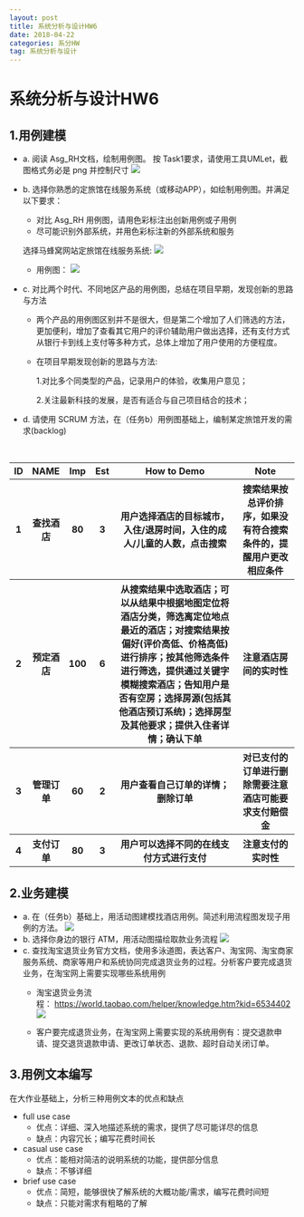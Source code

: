 ```yaml
---
layout: post
title: 系统分析与设计HW6
date: 2018-04-22
categories: 系分HW
tag: 系统分析与设计
---
```

# 系统分析与设计HW6

## 1.用例建模
* a. 阅读 Asg_RH文档，绘制用例图。 按 Task1要求，请使用工具UMLet，截图格式务必是 png 并控制尺寸
![](/image/HW6_task1.png)

* b. 选择你熟悉的定旅馆在线服务系统（或移动APP），如绘制用例图。并满足以下要求：
    - 对比 Asg_RH 用例图，请用色彩标注出创新用例或子用例
    - 尽可能识别外部系统，并用色彩标注新的外部系统和服务
    
    选择马蜂窝网站定旅馆在线服务系统:
    ![](/image/HW6_task2_1.png)
    * 用例图：
    ![](/image/HW6_task2_2.png)
    

* c. 对比两个时代、不同地区产品的用例图，总结在项目早期，发现创新的思路与方法
    * 两个产品的用例图区别并不是很大，但是第二个增加了人们筛选的方法，更加便利，增加了查看其它用户的评价辅助用户做出选择，还有支付方式从银行卡到线上支付等多种方式，总体上增加了用户使用的方便程度。
    * 在项目早期发现创新的思路与方法:
    
        1.对比多个同类型的产品，记录用户的体验，收集用户意见；
    
        2.关注最新科技的发展，是否有适合与自己项目结合的技术；



* d. 请使用 SCRUM 方法，在（任务b）用例图基础上，编制某定旅馆开发的需求(backlog)
<table>
    <thead>
        <tr>
            <th>ID</th>
            <th>NAME</th>
            <th>Imp</th>
            <th>Est</th>
            <th style="text-align: center;width: 240px">How to Demo</th>
            <th style="text-align: center;width: 100px">Note</th>
        </tr>
    </thead>
    <tbody>
       <tr>
            <th>1</th>
            <th>查找酒店</th>
            <th>80</th>
            <th>3</th>
            <th>用户选择酒店的目标城市，入住/退房时间，入住的成人/儿童的人数，点击搜索</th>
            <th>搜索结果按总评价排序，如果没有符合搜索条件的，提醒用户更改相应条件</th>
        </tr>
        <tr>
            <th>2</th>
            <th>预定酒店</th>
            <th>100</th>
            <th>6</th>
            <th>从搜索结果中选取酒店；可以从结果中根据地图定位将酒店分类，筛选离定位地点最近的酒店；对搜索结果按偏好(评价高低、价格高低)进行排序；按其他筛选条件进行筛选，提供通过关键字模糊搜索酒店；告知用户是否有空房；选择房源(包括其他酒店预订系统)；选择房型及其他要求；提供入住者详情；确认下单</th>
            <th>注意酒店房间的实时性</th>
        </tr>
        <tr>
            <th>3</th>
            <th>管理订单</th>
            <th>60</th>
            <th>2</th>
            <th>用户查看自己订单的详情；删除订单</th>
            <th>对已支付的订单进行删除需要注意酒店可能要求支付赔偿金</th>
        </tr>
        <tr>
            <th>4</th>
            <th>支付订单</th>
            <th>80</th>
            <th>3</th>
            <th>用户可以选择不同的在线支付方式进行支付</th>
            <th>注意支付的实时性</th>
        </tr>
    </tbody>
</table>

## 2.业务建模
* a. 在（任务b）基础上，用活动图建模找酒店用例。简述利用流程图发现子用例的方法。
    ![](/image/HW6_2_task1.png)
* b. 选择你身边的银行 ATM，用活动图描绘取款业务流程
    ![](/image/HW6_2_task2.png)
* c. 查找淘宝退货业务官方文档，使用多泳道图，表达客户、淘宝网、淘宝商家服务系统、商家等用户和系统协同完成退货业务的过程。分析客户要完成退货业务，在淘宝网上需要实现哪些系统用例
    * 淘宝退货业务流程： https://world.taobao.com/helper/knowledge.htm?kid=6534402
    ![](/image/HW6_2_task3.png)
    
    *  客户要完成退货业务，在淘宝网上需要实现的系统用例有：提交退款申请、提交退货退款申请、更改订单状态、退款、超时自动关闭订单。


## 3.用例文本编写
在大作业基础上，分析三种用例文本的优点和缺点
* full use case
    * 优点：详细、深入地描述系统的需求，提供了尽可能详尽的信息
    * 缺点：内容冗长；编写花费时间长
* casual use case
    * 优点：能相对简洁的说明系统的功能，提供部分信息
    * 缺点：不够详细
* brief use case
    * 优点：简短，能够很快了解系统的大概功能/需求，编写花费时间短
    * 缺点：只能对需求有粗略的了解



